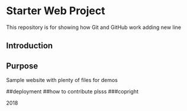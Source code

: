 # Starter Web Project

This repository is for showing how Git and GitHub work
adding new line
## Introduction

## Purpose

Sample website with plenty of files for demos

##deployment
##how to contribute
 plsss
###copright

2018